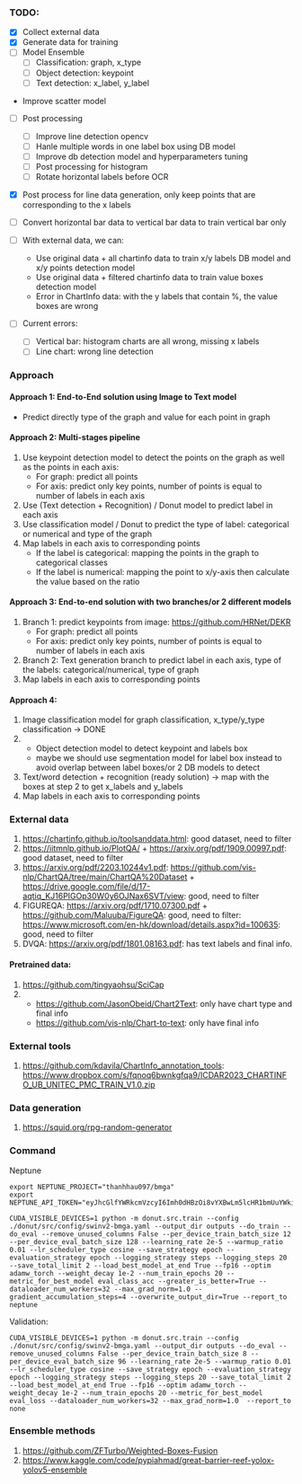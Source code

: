 ### 

### TODO:
- [x] Collect external data
- [x] Generate data for training
- [ ] Model Ensemble
    - [ ] Classification: graph, x_type
    - [ ] Object detection: keypoint
    - [ ] Text detection: x_label, y_label
- Improve scatter model
- [ ] Post processing
    - [ ] Improve line detection opencv
    - [ ] Hanle multiple words in one label box using DB model
    - [ ] Improve db detection model and hyperparameters tuning
    - [ ] Post processing for histogram
    - [ ] Rotate horizontal labels before OCR
- [x] Post process for line data generation, only keep points that are corresponding to the x labels
- [ ] Convert horizontal bar data to vertical bar data to train vertical bar only
- [ ] With external data, we can:
    - Use original data + all chartinfo data to train x/y labels DB model and x/y points detection model
    - Use original data + filtered chartinfo data to train value boxes detection model
    - Error in ChartInfo data: with the y labels that contain %, the value boxes are wrong

- [ ] Current errors:
    - [ ] Vertical bar: histogram charts are all wrong, missing x labels
    - [ ] Line chart: wrong line detection

### Approach

#### Approach 1: End-to-End solution using Image to Text model
- Predict directly type of the graph and value for each point in graph

#### Approach 2: Multi-stages pipeline
1. Use keypoint detection model to detect the points on the graph as well as the points in each axis:
    - For graph: predict all points
    - For axis: predict only key points, number of points is equal to number of labels in each axis
2. Use (Text detection + Recognition) / Donut model to predict label in each axis
3. Use classification model / Donut to predict the type of label: categorical or numerical and type of the graph
4. Map labels in each axis to corresponding points
    - If the label is categorical: mapping the points in the graph to categorical classes
    - If the label is numerical: mapping the point to x/y-axis then calculate the value based on the ratio

#### Approach 3: End-to-end solution with two branches/or 2 different models
1. Branch 1: predict keypoints from image: https://github.com/HRNet/DEKR
    - For graph: predict all points
    - For axis: predict only key points, number of points is equal to number of labels in each axis
2. Branch 2: Text generation branch to predict label in each axis, type of the labels: categorical/numerical, type of graph
3. Map labels in each axis to corresponding points

#### Approach 4:
1. Image classification model for graph classification, x_type/y_type classification -> DONE
2. 
    - Object detection model to detect keypoint and labels box
    - maybe we should use segmentation model for label box instead to avoid overlap between label boxes/or 2 DB models to detect
3. Text/word detection + recognition (ready solution) -> map with the boxes at step 2 to get x_labels and y_labels
4. Map labels in each axis to corresponding points

### External data
1. https://chartinfo.github.io/toolsanddata.html: good dataset, need to filter
2. https://iitmnlp.github.io/PlotQA/ + https://arxiv.org/pdf/1909.00997.pdf: good dataset, need to filter
3. https://arxiv.org/pdf/2203.10244v1.pdf: https://github.com/vis-nlp/ChartQA/tree/main/ChartQA%20Dataset + https://drive.google.com/file/d/17-aqtiq_KJ16PIGOp30W0y6OJNax6SVT/view: good, need to filter
4. FIGUREQA: https://arxiv.org/pdf/1710.07300.pdf + https://github.com/Maluuba/FigureQA: good, need to filter: https://www.microsoft.com/en-hk/download/details.aspx?id=100635: good, need to filter
5. DVQA: https://arxiv.org/pdf/1801.08163.pdf: has text labels and final info.

#### Pretrained data:
1. https://github.com/tingyaohsu/SciCap
2. 
    - https://github.com/JasonObeid/Chart2Text: only have chart type and final info
    - https://github.com/vis-nlp/Chart-to-text: only have final info

### External tools
1. https://github.com/kdavila/ChartInfo_annotation_tools: https://www.dropbox.com/s/fqnoq6bwnkgfqa9/ICDAR2023_CHARTINFO_UB_UNITEC_PMC_TRAIN_V1.0.zip

### Data generation
1. https://squid.org/rpg-random-generator

### Command
Neptune
```
export NEPTUNE_PROJECT="thanhhau097/bmga"
export NEPTUNE_API_TOKEN="eyJhcGlfYWRkcmVzcyI6Imh0dHBzOi8vYXBwLm5lcHR1bmUuYWkiLCJhcGlfdXJsIjoiaHR0cHM6Ly9hcHAubmVwdHVuZS5haSIsImFwaV9rZXkiOiJlMTRjM2ExOC1lYTA5LTQwODctODMxNi1jZjEzMjdlMjkxYTgifQ=="
```


```
CUDA_VISIBLE_DEVICES=1 python -m donut.src.train --config ./donut/src/config/swinv2-bmga.yaml --output_dir outputs --do_train --do_eval --remove_unused_columns False --per_device_train_batch_size 12 --per_device_eval_batch_size 128 --learning_rate 2e-5 --warmup_ratio 0.01 --lr_scheduler_type cosine --save_strategy epoch --evaluation_strategy epoch --logging_strategy steps --logging_steps 20 --save_total_limit 2 --load_best_model_at_end True --fp16 --optim adamw_torch --weight_decay 1e-2 --num_train_epochs 20 --metric_for_best_model eval_class_acc --greater_is_better=True --dataloader_num_workers=32 --max_grad_norm=1.0 --gradient_accumulation_steps=4 --overwrite_output_dir=True --report_to neptune
```

Validation:
```
CUDA_VISIBLE_DEVICES=1 python -m donut.src.train --config ./donut/src/config/swinv2-bmga.yaml --output_dir outputs --do_eval --remove_unused_columns False --per_device_train_batch_size 8 --per_device_eval_batch_size 96 --learning_rate 2e-5 --warmup_ratio 0.01 --lr_scheduler_type cosine --save_strategy epoch --evaluation_strategy epoch --logging_strategy steps --logging_steps 20 --save_total_limit 2 --load_best_model_at_end True --fp16 --optim adamw_torch --weight_decay 1e-2 --num_train_epochs 20 --metric_for_best_model eval_loss --dataloader_num_workers=32 --max_grad_norm=1.0  --report_to none
```

### Ensemble methods
1. https://github.com/ZFTurbo/Weighted-Boxes-Fusion
2. https://www.kaggle.com/code/pypiahmad/great-barrier-reef-yolox-yolov5-ensemble